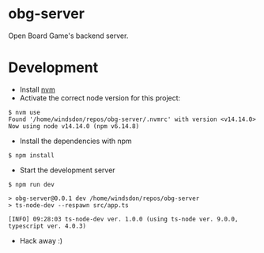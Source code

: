# obg-server
Open Board Game's backend server.

# Development

- Install [nvm](https://github.com/nvm-sh/nvm)
- Activate the correct node version for this project:
```
$ nvm use
Found '/home/windsdon/repos/obg-server/.nvmrc' with version <v14.14.0>
Now using node v14.14.0 (npm v6.14.8)
```
- Install the dependencies with npm
```
$ npm install
```
- Start the development server
```
$ npm run dev
  
> obg-server@0.0.1 dev /home/windsdon/repos/obg-server
> ts-node-dev --respawn src/app.ts

[INFO] 09:28:03 ts-node-dev ver. 1.0.0 (using ts-node ver. 9.0.0, typescript ver. 4.0.3)
```
- Hack away :)
